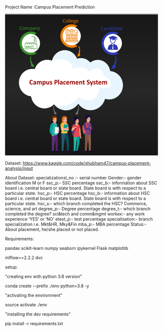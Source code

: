 Project Name :Campus Placement Prediction

![alt text](image.png)

Dataset:  https://www.kaggle.com/code/shubham47/campus-placement-analysis/input

About Dataset:
specializationsl_no :- serial number
Gender:- gender identification M or F
ssc_p:- SSC percentage
ssc_b:- information about SSC board i.e. central board or state board. State board is with respect to a particular state.
hsc_p:- HSC percentage
hsc_b:- information about HSC board i.e. central board or state board. State board is with respect to a particular state.
hsc_s:- which branch completed the HSC? Commerce, science, and art
degree_p:- Degree percentage
degree_t:- which branch completed the degree? sci&tech and comm&mgmt
workex:- any work experience ‘YES’ or ‘NO’
etest_p:- test percentage
specialisation:- branch specialization i.e. Mkt&HR, Mky&Fin
mba_p:- MBA percentage
Status:- About placement, he/she placed or not placed.

Requirements:

pandas
scikit-learn
numpy
seaborn
ipykernel
Flask
matplotlib

mlflow==2.2.2
dvc

setup:

"creating env with python 3.8 version" 


 conda create --prefix ./env python=3.8 -y


 "activating the environment" 

 source activate ./env

"installing the dev requirements" 

 pip install -r requirements.txt
